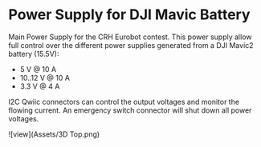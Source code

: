 # Power Supply for DJI Mavic Battery

Main Power Supply for the CRH Eurobot contest. This power supply allow full control over the 
different power supplies generated from a DJI Mavic2 battery (15.5V):

- 5 V @ 10 A
- 10..12 V @ 10 A
- 3.3 V @ 4 A

I2C Qwiic connectors can control the output voltages and monitor the flowing current. An emergency 
switch connector will shut down all power voltages. 

![view](Assets/3D Top.png)
  
